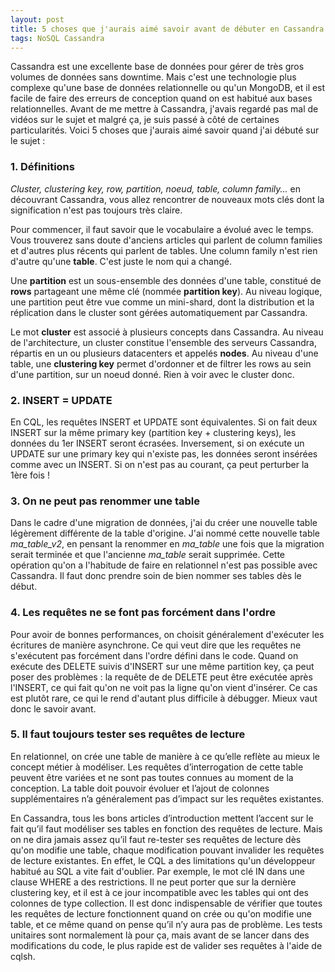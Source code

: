 ```yaml
---
layout: post
title: 5 choses que j'aurais aimé savoir avant de débuter en Cassandra
tags: NoSQL Cassandra 
---
```


Cassandra est une excellente base de données pour gérer de très gros volumes de données sans downtime. 
Mais c'est une technologie plus complexe qu'une base de données relationnelle ou qu'un MongoDB, 
et il est facile de faire des erreurs de conception quand on est habitué aux bases relationnelles. 
Avant de me mettre à Cassandra, j'avais regardé pas mal de vidéos sur le sujet et malgré ça, 
je suis passé à côté de certaines particularités. 
Voici 5 choses que j'aurais aimé savoir quand j'ai débuté sur le sujet : 

### 1. Définitions

*Cluster, clustering key, row, partition, noeud, table, column family...* en découvrant Cassandra, vous allez rencontrer de nouveaux mots clés dont la signification n'est pas toujours très claire. 

Pour commencer, il faut savoir que le vocabulaire a évolué avec le temps. 
Vous trouverez sans doute d'anciens articles qui parlent de column families et d'autres plus récents qui parlent de tables. 
Une column family n'est rien d'autre qu'une **table**. C'est juste le nom qui a changé.

Une **partition** est un sous-ensemble des données d'une table, constitué de **rows** partageant une même clé (nommée **partition key**). 
Au niveau logique, une partition peut être vue comme un mini-shard, dont la distribution et la réplication dans le cluster 
sont gérées automatiquement par Cassandra.

Le mot **cluster** est associé à plusieurs concepts dans Cassandra. Au niveau de l'architecture, un cluster constitue 
l'ensemble des serveurs Cassandra, répartis en un ou plusieurs datacenters et appelés **nodes**. 
Au niveau d'une table, une **clustering key** permet d'ordonner et de filtrer les rows au sein d'une partition, sur un noeud donné. 
Rien à voir avec le cluster donc. 

### 2. INSERT = UPDATE

En CQL, les requêtes INSERT et UPDATE sont équivalentes. Si on fait deux INSERT sur la même primary key (partition key + clustering keys), les données du 1er INSERT seront écrasées. Inversement, si on exécute un UPDATE sur une primary key qui n'existe pas, les données seront insérées comme avec un INSERT. Si on n'est pas au courant, ça peut perturber la 1ère fois !

### 3. On ne peut pas renommer une table

Dans le cadre d'une migration de données, j'ai du créer une nouvelle table légèrement différente de la table d'origine. 
J'ai nommé cette nouvelle table *ma_table_v2*, en pensant la renommer en *ma_table* une fois que la migration serait terminée 
et que l'ancienne *ma_table* serait supprimée. Cette opération qu'on a l'habitude de faire en relationnel n'est pas possible avec Cassandra. Il faut donc prendre soin de bien nommer ses tables dès le début. 

### 4. Les requêtes ne se font pas forcément dans l'ordre

Pour avoir de bonnes performances, on choisit généralement d'exécuter les écritures de manière asynchrone. 
Ce qui veut dire que les requêtes ne s'exécutent pas forcément dans l'ordre défini dans le code. 
Quand on exécute des DELETE suivis d'INSERT sur une même partition key, ça peut poser des problèmes : la requête de de DELETE peut être exécutée après l'INSERT, ce qui fait qu'on ne voit pas la ligne qu'on vient d'insérer. Ce cas est plutôt rare, ce qui le rend d'autant plus difficile à débugger. Mieux vaut donc le savoir avant.

### 5. Il faut toujours tester ses requêtes de lecture

En relationnel, on crée une table de manière à ce qu’elle reflète au mieux le concept métier à modéliser. Les requêtes d’interrogation de cette table peuvent être variées et ne sont pas toutes connues au moment de la conception. La table doit pouvoir évoluer et l’ajout de colonnes supplémentaires n’a généralement pas d’impact sur les requêtes existantes.

En Cassandra, tous les bons articles d’introduction mettent l’accent sur le fait qu’il faut modéliser ses tables en fonction des requêtes de lecture. Mais on ne dira jamais assez qu’il faut re-tester ses requêtes de lecture dès qu'on modifie une table, chaque modification pouvant invalider les requêtes de lecture existantes. En effet, le CQL a des limitations qu'un développeur habitué au SQL a vite fait d'oublier. Par exemple, le mot clé IN dans une clause WHERE a des restrictions. Il ne peut porter que sur la dernière clustering key, et il est à ce jour incompatible avec les tables qui ont des colonnes de type collection. Il est donc indispensable de vérifier que toutes les requêtes de lecture fonctionnent quand on crée ou qu'on modifie une table, et ce même quand on pense qu’il n’y aura pas de problème. Les tests unitaires sont normalement là pour ça, mais avant de se lancer dans des modifications du code, le plus rapide est de valider ses requêtes à l'aide de cqlsh.
